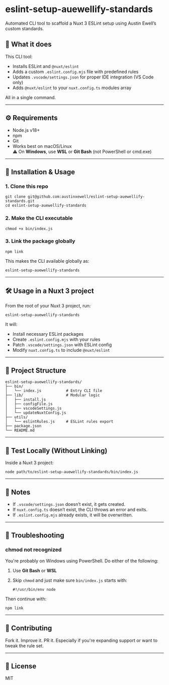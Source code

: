 # eslint-setup-auewellify-standards

Automated CLI tool to scaffold a Nuxt 3 ESLint setup using Austin Ewell’s custom standards.

## 🔧 What it does

This CLI tool:

- Installs ESLint and `@nuxt/eslint`
- Adds a custom `.eslint.config.mjs` file with predefined rules
- Updates `.vscode/settings.json` for proper IDE integration (VS Code only)
- Adds `@nuxt/eslint` to your `nuxt.config.ts` modules array

All in a single command.

---

## ⚙️ Requirements

- Node.js v18+
- npm
- Git
- Works best on macOS/Linux  
  ⚠️ On **Windows**, use **WSL** or **Git Bash** (not PowerShell or cmd.exe)

---

## 🚀 Installation & Usage

### 1. Clone this repo

    git clone git@github.com:austinxewell/eslint-setup-auewellify-standards.git
    cd eslint-setup-auewellify-standards

### 2. Make the CLI executable

    chmod +x bin/index.js

### 3. Link the package globally

    npm link

This makes the CLI available globally as:

    eslint-setup-auewellify-standards

---

## 🛠️ Usage in a Nuxt 3 project

From the root of your Nuxt 3 project, run:

    eslint-setup-auewellify-standards

It will:

- Install necessary ESLint packages
- Create `.eslint.config.mjs` with your rules
- Patch `.vscode/settings.json` with ESLint config
- Modify `nuxt.config.ts` to include `@nuxt/eslint`

---

## 📁 Project Structure

    eslint-setup-auewellify-standards/
    ├── bin/
    │   └── index.js           # Entry CLI file
    ├── lib/                   # Modular logic
    │   ├── install.js
    │   ├── configFile.js
    │   ├── vscodeSettings.js
    │   └── updateNuxtConfig.js
    ├── utils/
    │   └── eslintRules.js     # ESLint rules export
    ├── package.json
    └── README.md

---

## 🧪 Test Locally (Without Linking)

Inside a Nuxt 3 project:

    node path/to/eslint-setup-auewellify-standards/bin/index.js

---

## 📝 Notes

- If `.vscode/settings.json` doesn’t exist, it gets created.
- If `nuxt.config.ts` doesn’t exist, the CLI throws an error and exits.
- If `.eslint.config.mjs` already exists, it will be overwritten.

---

## 🐛 Troubleshooting

### chmod not recognized

You're probably on Windows using PowerShell. Do either of the following:

1.  Use **Git Bash** or **WSL**
2.  Skip `chmod` and just make sure `bin/index.js` starts with:

        #!/usr/bin/env node

Then continue with:

    npm link

---

## 🤝 Contributing

Fork it. Improve it. PR it. Especially if you're expanding support or want to tweak the rule set.

---

## 📜 License

MIT

